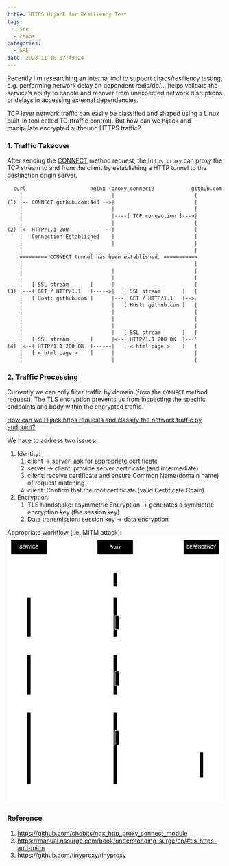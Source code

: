 ```yaml
---
title: HTTPS Hijack for Resiliency Test
tags:
  - sre
  - chaos
categories:
  - SRE
date: 2023-11-18 07:49:24
---
```


Recently I'm researching an internal tool to support chaos/resiliency testing, e.g. performing network delay on dependent redis/db/.., helps validate the service’s ability to handle and recover from unexpected network disruptions or delays in accessing external dependencies.

TCP layer network traffic can easily be classified and shaped using a Linux built-in tool called TC (traffic control). But how can we hijack and manipulate encrypted outbound HTTPS traffic?

<!--more-->

### 1. Traffic Takeover
After sending the [CONNECT](https://datatracker.ietf.org/doc/html/rfc7231#section-4.3.6) method request, the `https_proxy` can proxy the TCP stream to and from the client by establishing a HTTP tunnel to the destination origin server.
```shell
  curl                     nginx (proxy_connect)            github.com
    |                             |                          |
(1) |-- CONNECT github.com:443 -->|                          |
    |                             |                          |
    |                             |----[ TCP connection ]--->|
    |                             |                          |
(2) |<- HTTP/1.1 200           ---|                          |
    |   Connection Established    |                          |
    |                             |                          |
    |                                                        |
    ========= CONNECT tunnel has been established. ===========
    |                                                        |
    |                             |                          |
    |                             |                          |
    |   [ SSL stream       ]      |                          |
(3) |---[ GET / HTTP/1.1   ]----->|   [ SSL stream       ]   |
    |   [ Host: github.com ]      |---[ GET / HTTP/1.1   ]-->.
    |                             |   [ Host: github.com ]   |
    |                             |                          |
    |                             |                          |
    |                             |                          |
    |                             |   [ SSL stream       ]   |
    |   [ SSL stream       ]      |<--[ HTTP/1.1 200 OK  ]---'
(4) |<--[ HTTP/1.1 200 OK  ]------|   [ < html page >    ]   |
    |   [ < html page >    ]      |                          |
    |                             |                          |
```

### 2. Traffic Processing
Currently we can only filter traffic by domain (from the `CONNECT` method request). The TLS encryption prevents us from inspecting the specific endpoints and body within the encrypted traffic.

<u>How can we Hijack https requests and classify the network traffic by endpoint?</u>

We have to address two issues:
1. Identity:
    1. client → server:   ask for appropriate certificate
    2. server → client:   provide server certificate (and intermediate)
    3. client:                   receive certificate and ensure Common Name(domain name) of request matching
    4. client:                   Confirm that the root certificate (valid  Certificate Chain)
2. Encryption:
    1. TLS handshake: asymmetric Encryption →  generates a symmetric encryption key (the session key)
    2. Data transmission: session key → data encryption

Appropriate workflow (i.e. MITM attack):
![rtf MITM.drawio -1-](../images/blog/2021-09-04-jvm-note/rtf%20MITM.drawio%20-1-.svg)


### Reference 
1. https://github.com/chobits/ngx_http_proxy_connect_module
2. https://manual.nssurge.com/book/understanding-surge/en/#tls-https-and-mitm
3. https://github.com/tinyproxy/tinyproxy